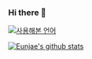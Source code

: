 ### Hi there 👋

<!--
**ejjang2030/ejjang2030** is a ✨ _special_ ✨ repository because its `README.md` (this file) appears on your GitHub profile.

Here are some ideas to get you started:

- 🔭 I’m currently working on ...
- 🌱 I’m currently learning ...
- 👯 I’m looking to collaborate on ...
- 🤔 I’m looking for help with ...
- 💬 Ask me about ...
- 📫 How to reach me: ...
- 😄 Pronouns: ...
- ⚡ Fun fact: ...
-->

[![사용해본 언어](https://github-readme-stats.vercel.app/api/top-langs/?username=ejjang2030)](https://github.com/anuraghazra/github-readme-stats)

[![Eunjae's github stats](https://github-readme-stats.vercel.app/api?username=ejjang2030)](https://github.com/anuraghazra/github-readme-stats)
